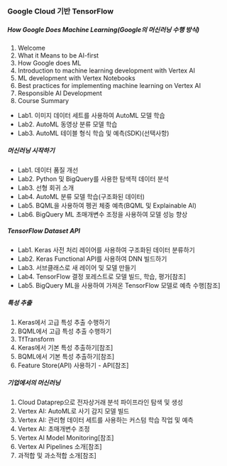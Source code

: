 ### Google Cloud 기반 TensorFlow

##### How Google Does Machine Learning(Google의 머신러닝 수행 방식)

1. Welcome
2. What it Means to be AI-first
3. How Google does ML
4. Introduction to machine learning development with Vertex AI
5. ML development with Vertex Notebooks
6. Best practices for implementing machine learning on Vertex AI
7. Responsible AI Development
8. Course Summary

- Lab1. 이미지 데이터 세트를 사용하여 AutoML 모델 학습
- Lab2. AutoML 동영상 분류 모델 학습
- Lab3. AutoML 테이블 형식 학습 및 예측(SDK)(선택사항)

##### 머신러닝 시작하기

- Lab1. 데이터 품질 개선
- Lab2. Python 및 BigQuery를 사용한 탐색적 데이터 분석
- Lab3. 선형 회귀 소개
- Lab4. AutoML 분류 모델 학습(구조화된 데이터)
- Lab5. BQML을 사용하여 펭귄 체중 예측(BQML 및 Explainable AI)
- Lab6. BigQuery ML 초매개변수 조정을 사용하여 모델 성능 향상

##### TensorFlow Dataset API

- Lab1. Keras 사전 처리 레이어를 사용하여 구조화된 데이터 분류하기
- Lab2. Keras Functional API를 사용하여 DNN 빌드하기
- Lab3. 서브클래스로 새 레이어 및 모델 만들기
- Lab4. TensorFlow 결정 포레스트로 모델 빌드, 학습, 평가[참조]
- Lab5. BigQuery ML을 사용하여 가져온 TensorFlow 모델로 예측 수행[참조]

##### 특성 추출

1. Keras에서 고급 특성 추출 수행하기
2. BQML에서 고급 특성 추출 수행하기
3. TfTransform
4. Keras에서 기본 특성 추출하기[참조]
5. BQML에서 기본 특성 추출하기[참조]
6. Feature Store(API) 사용하기 - API[참조]

##### 기업에서의 머신러닝

1. Cloud Dataprep으로 전자상거래 분석 파이프라인 탐색 및 생성
2. Vertex AI: AutoML로 사기 감지 모델 빌드
3. Vertex AI: 관리형 데이터 세트를 사용하는 커스텀 학습 작업 및 예측
4. Vertex AI: 초매개변수 조정
5. Vertex AI Model Monitoring[참조]
6. Vertex AI Pipelines 소개[참조]
7. 과적합 및 과소적합 소개[참조]

